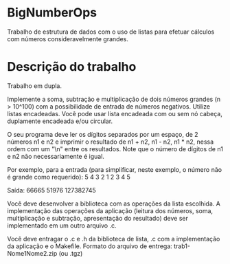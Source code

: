BigNumberOps
============

Trabalho de estrutura de dados com o uso de listas para efetuar cálculos com números consideravelmente grandes.


Descrição do trabalho
============

Trabalho em dupla.

Implemente a soma, subtração e multiplicação de dois números grandes (n > 10^100) com a possibilidade de entrada de números negativos. Utilize listas encadeadas. Você pode usar lista encadeada com ou sem nó cabeça, duplamente encadeada e/ou circular.

O seu programa deve ler os dígitos separados por um espaço, de 2 números n1 e n2 e imprimir o resultado de n1 + n2, n1 - n2, n1 * n2, nessa ordem com um "\n" entre os resultados. Note que o número de dígitos de n1 e n2 não necessariamente é igual.

Por exemplo, para a entrada (para simplificar, neste exemplo, o número não é grande como requerido):
5 4 3 2 1
2 3 4 5

Saída:
66665
51976
127382745


Você deve desenvolver a biblioteca com as operações da lista escolhida. A implementação das operações da aplicação (leitura dos números, soma, multiplicação e subtração, apresentação do resultado) deve ser implementado em um outro arquivo .c. 

Você deve entragar o .c e .h da biblioteca de lista, .c com a implementação da aplicação e o Makefile. Formato do arquivo de entrega: trab1-Nome1Nome2.zip (ou .tgz)
